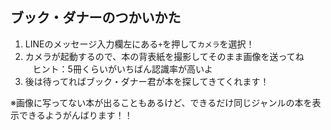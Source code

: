 ## ブック・ダナーのつかいかた

1. LINEのメッセージ入力欄左にある`+`を押して`カメラ`を選択！
1. カメラが起動するので、本の背表紙を撮影してそのまま画像を送ってね  
    ヒント：5冊くらいがいちばん認識率が高いよ
1. 後は待ってればブック・ダナー君が本を探してきてくれます！

※画像に写ってない本が出ることもあるけど、できるだけ同じジャンルの本を表示できるようがんばります！！
